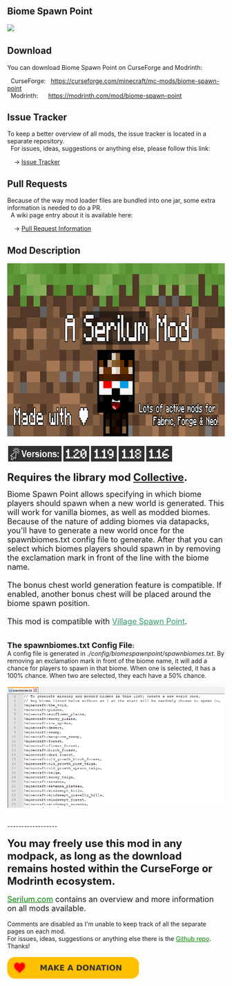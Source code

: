 <h2>Biome Spawn Point</h2>

<p><a href="https://github.com/Serilum/Biome-Spawn-Point"><img src="https://serilum.com/assets/data/logo/biome-spawn-point.png"></a></p><h2>Download</h2>

<p>You can download Biome Spawn Point on CurseForge and Modrinth:</p><p>&nbsp;&nbsp;CurseForge: &nbsp;&nbsp;<a href="https://curseforge.com/minecraft/mc-mods/biome-spawn-point">https://curseforge.com/minecraft/mc-mods/biome-spawn-point</a><br>&nbsp;&nbsp;Modrinth: &nbsp;&nbsp;&nbsp;&nbsp;&nbsp;<a href="https://modrinth.com/mod/biome-spawn-point">https://modrinth.com/mod/biome-spawn-point</a></p>

<h2>Issue Tracker</h2>

<p>To keep a better overview of all mods, the issue tracker is located in a separate repository.<br>&nbsp;&nbsp;For issues, ideas, suggestions or anything else, please follow this link:</p>

<p>&nbsp;&nbsp;&nbsp;&nbsp;-> <a href="https://serilum.com/url/issue-tracker">Issue Tracker</a></p>

<h2>Pull Requests</h2>

<p>Because of the way mod loader files are bundled into one jar, some extra information is needed to do a PR.<br>&nbsp;&nbsp;A wiki page entry about it is available here:</p>

<p>&nbsp;&nbsp;&nbsp;&nbsp;-> <a href="https://serilum.com/url/pull-requests">Pull Request Information</a></p>

<h2>Mod Description</h2>

<p><a href="https://serilum.com/" rel="nofollow"><img src="https://github.com/Serilum/.cdn/blob/main/description/header/header.png" alt="" width="838" height="400"></a><br><br><a href="https://legacy.curseforge.com/minecraft/mc-mods/biome-spawn-point/files"><img src="https://github.com/Serilum/.cdn/raw/main/description/versions/header.png"></a><a href="https://legacy.curseforge.com/minecraft/mc-mods/biome-spawn-point/files/all?filter-status=1&filter-game-version=1738749986:75125" rel="nofollow"><img src="https://github.com/Serilum/.cdn/raw/main/description/versions/1_20.png"></a><a href="https://www.curseforge.com/minecraft/mc-mods/biome-spawn-point-fabric/files/all?filter-status=1&filter-game-version=1738749986:73407" rel="nofollow"><img src="https://github.com/Serilum/.cdn/raw/main/description/versions/1_19.png"></a><a href="https://www.curseforge.com/minecraft/mc-mods/biome-spawn-point-fabric/files/all?filter-status=1&filter-game-version=1738749986:73250" rel="nofollow"><img src="https://github.com/Serilum/.cdn/raw/main/description/versions/1_18.png"></a><a href="https://www.curseforge.com/minecraft/mc-mods/biome-spawn-point-fabric/files/all?filter-status=1&filter-game-version=1738749986:70886" rel="nofollow"><img src="https://github.com/Serilum/.cdn/raw/main/description/versions/1_16.png"></a><br><br><strong><span style="font-size:24px">Requires the library mod&nbsp;<a style="font-size:24px" href="https://curseforge.com/minecraft/mc-mods/collective" rel="nofollow">Collective</a>.<br></span></strong></p>

<p><span style="font-size:18px">Biome Spawn Point allows specifying in which biome players should spawn when a new world is generated. This will work for vanilla biomes, as well as modded biomes. Because of the nature of adding biomes via datapacks, you'll have to generate a new world once for the spawnbiomes.txt config file to generate. After that you can select which biomes players should spawn in by removing the exclamation mark in front of the line with the biome name.<br><br>The bonus chest world generation feature is compatible. If enabled, another bonus chest will be placed around the biome spawn position.<br><br>This mod is compatible with <span style="color:#396;font-size:18px"><a style="color:#396;font-size:18px" href="https://curseforge.com/minecraft/mc-mods/village-spawn-point" rel="nofollow">Village Spawn Point</a></span>.<br></span><strong><br><br><span style="font-size:18px">The spawnbiomes.txt Config File</span>:<br></strong><span style="font-size:14px">A config file is generated in <em>./config/biomespawnpoint/spawnbiomes.txt</em>. By removing an exclamation mark in front of the biome name, it will add a chance for players to spawn in that biome. When one is selected, it has a 100% chance. When two are selected, they each have a 50% chance.</span><strong> <br><br><picture><img src="https://github.com/Serilum/.cdn/raw/main/projects/biome-spawn-point/a.png"></picture><br></strong></p>

<p><br>------------------<br><br><span style="font-size:24px"><strong>You may freely use this mod in any modpack, as long as the download remains hosted within the CurseForge or Modrinth ecosystem.</strong></span><br><br><span style="font-size:18px"><a style="font-size:18px;color:#008000" href="https://serilum.com/" rel="nofollow">Serilum.com</a> contains an overview and more information on all mods available.</span><br><br><span style="font-size:14px">Comments are disabled as I'm unable to keep track of all the separate pages on each mod.</span><span style="font-size:14px"><br>For issues, ideas, suggestions or anything else there is the&nbsp;<a style="font-size:14px;color:#008000" href="https://serilum.com/url/issue-tracker" rel="nofollow">Github repo</a>. Thanks!</span><span style="font-size:6px"><br><br></span><a href="https://ricksouth.com/donate" rel="nofollow"><img src="https://github.com/Serilum/.cdn/raw/main/description/shields/donation_rounded.svg" alt="" width="306" height="50"></a></p>